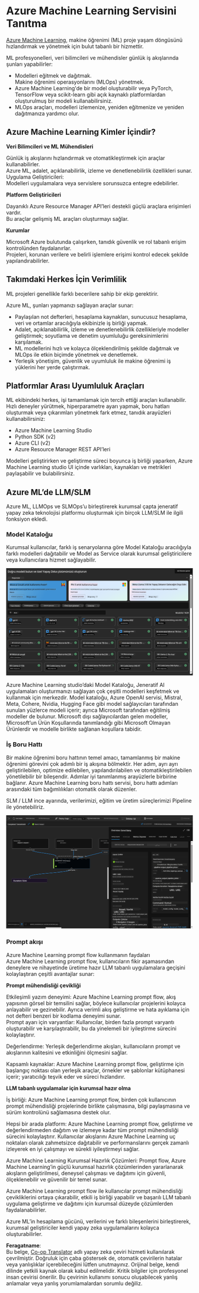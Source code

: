 <!--
CO_OP_TRANSLATOR_METADATA:
{
  "original_hash": "7fe541373802e33568e94e13226d463c",
  "translation_date": "2025-05-09T22:19:57+00:00",
  "source_file": "md/03.FineTuning/Introduce_AzureML.md",
  "language_code": "tr"
}
-->
# **Azure Machine Learning Servisini Tanıtma**

[Azure Machine Learning](https://ml.azure.com?WT.mc_id=aiml-138114-kinfeylo), makine öğrenimi (ML) proje yaşam döngüsünü hızlandırmak ve yönetmek için bulut tabanlı bir hizmettir.

ML profesyonelleri, veri bilimcileri ve mühendisler günlük iş akışlarında şunları yapabilirler:

- Modelleri eğitmek ve dağıtmak.  
Makine öğrenimi operasyonlarını (MLOps) yönetmek.  
- Azure Machine Learning'de bir model oluşturabilir veya PyTorch, TensorFlow veya scikit-learn gibi açık kaynaklı platformlardan oluşturulmuş bir modeli kullanabilirsiniz.  
- MLOps araçları, modelleri izlemenize, yeniden eğitmenize ve yeniden dağıtmanıza yardımcı olur.

## Azure Machine Learning Kimler İçindir?

**Veri Bilimcileri ve ML Mühendisleri**

Günlük iş akışlarını hızlandırmak ve otomatikleştirmek için araçlar kullanabilirler.  
Azure ML, adalet, açıklanabilirlik, izleme ve denetlenebilirlik özellikleri sunar.  
Uygulama Geliştiricileri:  
Modelleri uygulamalara veya servislere sorunsuzca entegre edebilirler.

**Platform Geliştiricileri**

Dayanıklı Azure Resource Manager API’leri destekli güçlü araçlara erişimleri vardır.  
Bu araçlar gelişmiş ML araçları oluşturmayı sağlar.

**Kurumlar**

Microsoft Azure bulutunda çalışırken, tanıdık güvenlik ve rol tabanlı erişim kontrolünden faydalanırlar.  
Projeleri, korunan verilere ve belirli işlemlere erişimi kontrol edecek şekilde yapılandırabilirler.

## Takımdaki Herkes İçin Verimlilik  
ML projeleri genellikle farklı becerilere sahip bir ekip gerektirir.

Azure ML, şunları yapmanızı sağlayan araçlar sunar:  
- Paylaşılan not defterleri, hesaplama kaynakları, sunucusuz hesaplama, veri ve ortamlar aracılığıyla ekibinizle iş birliği yapmak.  
- Adalet, açıklanabilirlik, izleme ve denetlenebilirlik özellikleriyle modeller geliştirmek; soyutlama ve denetim uyumluluğu gereksinimlerini karşılamak.  
- ML modellerini hızlı ve kolayca ölçeklendirilmiş şekilde dağıtmak ve MLOps ile etkin biçimde yönetmek ve denetlemek.  
- Yerleşik yönetişim, güvenlik ve uyumluluk ile makine öğrenimi iş yüklerini her yerde çalıştırmak.

## Platformlar Arası Uyumluluk Araçları

ML ekibindeki herkes, işi tamamlamak için tercih ettiği araçları kullanabilir.  
Hızlı deneyler yürütmek, hiperparametre ayarı yapmak, boru hatları oluşturmak veya çıkarımları yönetmek fark etmez, tanıdık arayüzleri kullanabilirsiniz:  
- Azure Machine Learning Studio  
- Python SDK (v2)  
- Azure CLI (v2)  
- Azure Resource Manager REST API’leri  

Modelleri geliştirirken ve geliştirme süreci boyunca iş birliği yaparken, Azure Machine Learning studio UI içinde varlıkları, kaynakları ve metrikleri paylaşabilir ve bulabilirsiniz.

## **Azure ML’de LLM/SLM**

Azure ML, LLMOps ve SLMOps’u birleştirerek kurumsal çapta jeneratif yapay zeka teknolojisi platformu oluşturmak için birçok LLM/SLM ile ilgili fonksiyon ekledi.

### **Model Kataloğu**

Kurumsal kullanıcılar, farklı iş senaryolarına göre Model Kataloğu aracılığıyla farklı modelleri dağıtabilir ve Model as Service olarak kurumsal geliştiricilere veya kullanıcılara hizmet sağlayabilir.

![models](../../../../translated_images/models.2450411eac222e539ffb55785a8f550d01be1030bd8eb67c9c4f9ae4ca5d64be.tr.png)

Azure Machine Learning studio’daki Model Kataloğu, Jeneratif AI uygulamaları oluşturmanızı sağlayan çok çeşitli modelleri keşfetmek ve kullanmak için merkezdir. Model kataloğu, Azure OpenAI servisi, Mistral, Meta, Cohere, Nvidia, Hugging Face gibi model sağlayıcıları tarafından sunulan yüzlerce modeli içerir; ayrıca Microsoft tarafından eğitilmiş modeller de bulunur. Microsoft dışı sağlayıcılardan gelen modeller, Microsoft’un Ürün Koşullarında tanımlandığı gibi Microsoft Olmayan Ürünlerdir ve modelle birlikte sağlanan koşullara tabidir.

### **İş Boru Hattı**

Bir makine öğrenimi boru hattının temel amacı, tamamlanmış bir makine öğrenimi görevini çok adımlı bir iş akışına bölmektir. Her adım, ayrı ayrı geliştirilebilen, optimize edilebilen, yapılandırılabilen ve otomatikleştirilebilen yönetilebilir bir bileşendir. Adımlar iyi tanımlanmış arayüzlerle birbirine bağlanır. Azure Machine Learning boru hattı servisi, boru hattı adımları arasındaki tüm bağımlılıkları otomatik olarak düzenler.

SLM / LLM ince ayarında, verilerimizi, eğitim ve üretim süreçlerimizi Pipeline ile yönetebiliriz.

![finetuning](../../../../translated_images/finetuning.b52e4aa971dfd8d3c668db913a2b419380533bd3a920d227ec19c078b7b3f309.tr.png)

### **Prompt akışı**

Azure Machine Learning prompt flow kullanmanın faydaları  
Azure Machine Learning prompt flow, kullanıcıların fikir aşamasından deneylere ve nihayetinde üretime hazır LLM tabanlı uygulamalara geçişini kolaylaştıran çeşitli avantajlar sunar:

**Prompt mühendisliği çevikliği**

Etkileşimli yazım deneyimi: Azure Machine Learning prompt flow, akış yapısının görsel bir temsilini sağlar, böylece kullanıcılar projelerini kolayca anlayabilir ve gezinebilir. Ayrıca verimli akış geliştirme ve hata ayıklama için not defteri benzeri bir kodlama deneyimi sunar.  
Prompt ayarı için varyantlar: Kullanıcılar, birden fazla prompt varyantı oluşturabilir ve karşılaştırabilir, bu da yinelemeli bir iyileştirme sürecini kolaylaştırır.

Değerlendirme: Yerleşik değerlendirme akışları, kullanıcıların prompt ve akışlarının kalitesini ve etkinliğini ölçmesini sağlar.

Kapsamlı kaynaklar: Azure Machine Learning prompt flow, geliştirme için başlangıç noktası olan yerleşik araçlar, örnekler ve şablonlar kütüphanesi içerir; yaratıcılığı teşvik eder ve süreci hızlandırır.

**LLM tabanlı uygulamalar için kurumsal hazır olma**

İş birliği: Azure Machine Learning prompt flow, birden çok kullanıcının prompt mühendisliği projelerinde birlikte çalışmasına, bilgi paylaşmasına ve sürüm kontrolünü sağlamasına destek olur.

Hepsi bir arada platform: Azure Machine Learning prompt flow, geliştirme ve değerlendirmeden dağıtım ve izlemeye kadar tüm prompt mühendisliği sürecini kolaylaştırır. Kullanıcılar akışlarını Azure Machine Learning uç noktaları olarak zahmetsizce dağıtabilir ve performanslarını gerçek zamanlı izleyerek en iyi çalışmayı ve sürekli iyileştirmeyi sağlar.

Azure Machine Learning Kurumsal Hazırlık Çözümleri: Prompt flow, Azure Machine Learning’in güçlü kurumsal hazırlık çözümlerinden yararlanarak akışların geliştirilmesi, deneysel çalışması ve dağıtımı için güvenli, ölçeklenebilir ve güvenilir bir temel sunar.

Azure Machine Learning prompt flow ile kullanıcılar prompt mühendisliği çevikliklerini ortaya çıkarabilir, etkili iş birliği yapabilir ve başarılı LLM tabanlı uygulama geliştirme ve dağıtımı için kurumsal düzeyde çözümlerden faydalanabilirler.

Azure ML’in hesaplama gücünü, verilerini ve farklı bileşenlerini birleştirerek, kurumsal geliştiriciler kendi yapay zeka uygulamalarını kolayca oluşturabilirler.

**Feragatname**:  
Bu belge, [Co-op Translator](https://github.com/Azure/co-op-translator) adlı yapay zeka çeviri hizmeti kullanılarak çevrilmiştir. Doğruluk için çaba göstersek de, otomatik çevirilerin hatalar veya yanlışlıklar içerebileceğini lütfen unutmayınız. Orijinal belge, kendi dilinde yetkili kaynak olarak kabul edilmelidir. Kritik bilgiler için profesyonel insan çevirisi önerilir. Bu çevirinin kullanımı sonucu oluşabilecek yanlış anlamalar veya yanlış yorumlamalardan sorumlu değiliz.
